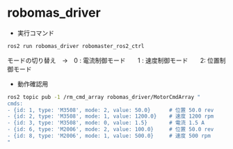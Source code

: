 # robomas_driver

- 実行コマンド
```bash
ros2 run robomas_driver robomaster_ros2_ctrl
```

モードの切り替え　→　0 : 電流制御モード　　1 : 速度制御モード　　2: 位置制御モード

- 動作確認用
```bash
ros2 topic pub -1 /rm_cmd_array robomas_driver/MotorCmdArray "
cmds:
- {id: 1, type: 'M3508', mode: 2, value: 50.0}      # 位置 50.0 rev
- {id: 2, type: 'M3508', mode: 1, value: 1200.0}    # 速度 1200 rpm
- {id: 3, type: 'M3508', mode: 0, value: 1.5}       # 電流 1.5 A
- {id: 6, type: 'M2006', mode: 2, value: 100.0}     # 位置 50.0 rev
- {id: 8, type: 'M2006', mode: 1, value: 500.0}     # 速度 500 rpm
"
```

